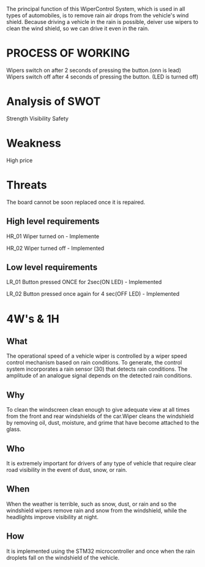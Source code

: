 The principal function of this WiperControl System, which is used in all types of automobiles, is to remove rain air drops from the vehicle's wind shield. 
Because driving a vehicle in the rain is possible, deiver use wipers to clean the wind shield, so we can drive it even in the rain.


# PROCESS OF WORKING
Wipers switch on after 2 seconds of pressing the button.(onn is lead)
Wipers switch off after 4 seconds of pressing the button. (LED is turned off)


# Analysis of SWOT

Strength
Visibility
Safety



# Weakness
High price



# Threats
The board cannot be soon replaced once it is repaired.





## High level requirements




HR_01    Wiper turned on	    -  Implemente


HR_02	    Wiper turned off	 -   Implemented


## Low level requirements



LR_01	           Button pressed ONCE for 2sec(ON LED)            -	Implemented


LR_02	           Button pressed once again for 4 sec(OFF LED) 	  -  Implemented


# 4W's & 1H
## What
The operational speed of a vehicle wiper is controlled by a wiper speed control mechanism based on rain conditions. To generate, the control system incorporates a rain sensor (30) that detects rain conditions. The amplitude of an analogue signal depends on the detected rain conditions.

## Why
To clean the windscreen clean enough to give adequate view at all times from the front and rear windshields of the car.Wiper cleans the windshield by removing oil, dust, moisture, and grime that have become attached to the glass.

## Who
It is extremely important for drivers of any type of vehicle that require clear road visibility in the event of dust, snow, or rain.

## When
When the weather is terrible, such as snow, dust, or rain and so the windshield wipers remove rain and snow from the windshield, while the headlights improve visibility at night.

## How
It is implemented using the STM32 microcontroller and once when the rain droplets fall on the windshield of the vehicle.
